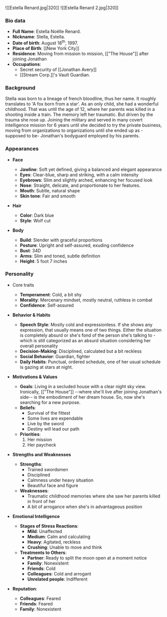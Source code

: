 ![[Estella Renard.jpg|320]] ![[Estella Renard 2.jpg|320]]  

### Bio data
- **Full Name**: Estella Noëlle Renard.
- **Nickname**: Stella, Estella.
- **Date of birth**: August 18<sup>th</sup>, 1997.
- **Place of Birth**: [[New York City]]
- **Residence**: Moving from mission to mission, [["The House"]] after joining Jonathan
- **Occupations**:
	- Secret security of [[Jonathan Avery]]
	- [[Stream Corp.]]'s Vault Guardian. 

### Background
Stella was born to a lineage of french bloodline, thus her name. It roughly translates to 'A fox born from a star'. As an only child, she had a wonderful childhood. That was until the age of 12, where her parents was killed in a shooting inside a train. The memory left her traumatic.
But driven by the trauma she rose up. Joining the military and served in many covert intelligence mission for 6 years until she decided to try the private business, moving from organizations to organizations until she ended up as -supposed to be- Jonathan's bodyguard employed by his parents.

### Appearances
- **Face**
  - **Jawline**: Soft yet defined, giving a balanced and elegant appearance
  - **Eyes**: Clear-blue, sharp and striking, with a calm intensity
  - **Eyebrows**: Slim and slightly arched, enhancing her focused look
  - **Nose**: Straight, delicate, and proportionate to her features.
  - **Mouth**: Subtle, natural shape
  - **Skin tone**: Fair and smooth

- **Hair**
  - **Color**: Dark blue
  - **Style**: Wolf cut

- **Body**
  - **Build**: Slender with graceful proportions
  - **Posture**: Upright and self-assured, exuding confidence
  - **Bust**: 34D
  - **Arms**: Slim and toned, subtle definition
  - **Height**: 5 foot 7 inches

### Personality
- Core traits
	- **Temperament**: Cold, a bit shy
	- **Morality**: Mercenary mindset, mostly neutral, ruthless in combat
	- **Confidence**: Self-assured

- **Behavior & Habits**
	- **Speech Style**: Mostly cold and expressionless. If she shows any expression, that usually means one of two things. Either the situation is completely absurd or she's fond of the person she's talking to -which is still categorized as an absurd situation considering her overall personality
	- **Decision-Making**: Disciplined, calculated but a bit reckless
	- **Social Behavior**: Guardian, fighter
	- **Daily Habits**: Punctual, ordered schedule, one of her usual schedule is gazing at stars at night.

- **Motivations & Values**
	- **Goals**: Living in a secluded house with a clear night sky view. Ironically, [["The House"]] --where she'll live after joining Jonathan's side-- is the embodiment of her dream house. So, now she's searching for a new purpose. 
	- **Beliefs**: 
		- Survival of the fittest
		- Some lives are expendable
		- Live by the sword
		- Destiny will lead our path
	- **Priorities**:
		1. Her mission
		2. Her paycheck

- **Strengths and Weaknesses**
	- **Strengths**: 
		- Trained swordsmen
		- Disciplined
		- Calmness under heavy situation
		- Beautiful face and figure
	- **Weaknesses**:
		- Traumatic childhood memories where she saw her parents killed in front of her
		- A bit of arrogance when she's in advantageous position

- **Emotional Intelligence**
	- **Stages of Stress Reactions**:
		- **Mild**: Unaffected
		- **Medium**: Calm and calculating
		- **Heavy**: Agitated, reckless
		- **Crushing**: Unable to move and think
	- **Treatments to Others**:
		- **Partner**: Ready to split the moon open at a moment notice
		- **Family**: Nonexistent
		- **Friends**: Cold
		- **Colleagues**: Cold and arrogant
		- **Unrelated people**: Indifferent

- **Reputation**: 
	- **Colleagues**: Feared
	- **Friends**: Feared
	- **Family**: Nonexistent